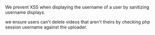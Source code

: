 We prevent XSS when displaying the username of a user by sanitizing username displays.

we ensure users can't delete videos that aren't theirs by checking php session username against the uploader.